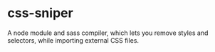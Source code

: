 # css-sniper
A node module and sass compiler, which lets you remove styles and selectors, while importing external CSS files.
